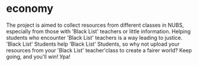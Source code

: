 # economy
The project is aimed to collect resources from different classes in NUBS, especially from those with 'Black List' teachers or little information.
Helping students who encounter 'Black List' teachers is a way leading to justice. 
'Black List' Students help 'Black List' Students, so why not upload your resources from your 'Black List' teacher'class to create a fairer world? 
Keep going, and you'll win! Ура!
